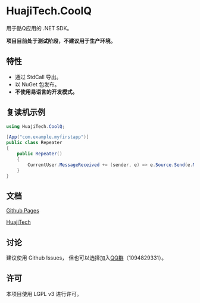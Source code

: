 # HuajiTech.CoolQ

用于酷Q应用的 .NET SDK。

**项目目前处于测试阶段，不建议用于生产环境。**

## 特性

- 通过 StdCall 导出。
- 以 NuGet 包发布。
- **不使用易语言的开发模式。**

## 复读机示例

```csharp
using HuajiTech.CoolQ;

[App("com.example.myfirstapp")]
public class Repeater
{
    public Repeater()
    {
        CurrentUser.MessageReceived += (sender, e) => e.Source.Send(e.Message);
    }
}
```

## 文档

[Github Pages](https://huajitech.github.io/coolq-dotnet-sdk/)

[HuajiTech](https://www.huajitech.net/docs/coolq-dotnet-sdk/)

## 讨论

建议使用 Github Issues，
但也可以选择加入[QQ群](https://jq.qq.com/?_wv=1027&k=5HPLCyU)（1094829331）。

## 许可

本项目使用 LGPL v3 进行许可。
